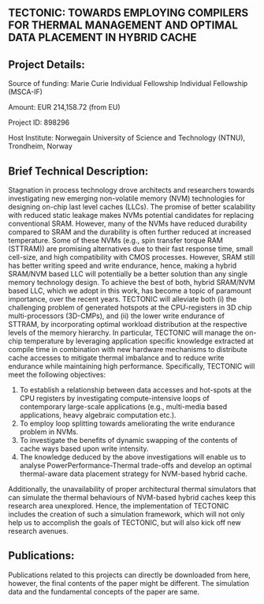 TECTONIC: TOWARDS EMPLOYING COMPILERS FOR THERMAL MANAGEMENT AND OPTIMAL DATA PLACEMENT IN HYBRID CACHE
-------------------------------------------------------------------------------------------------------

Project Details:
--------------------
Source of funding: Marie Curie Individual Fellowship Individual Fellowship (MSCA-IF) 

Amount: EUR 214,158.72 (from EU)

Project ID: 898296

Host Institute: Norwegain University of Science and Technology (NTNU), Trondheim, Norway

Brief Technical Description:
----------------------------
  Stagnation in process technology drove architects and researchers towards investigating new emerging non-volatile memory (NVM) technologies for designing on-chip last level caches (LLCs). The promise of better scalability with reduced static leakage makes NVMs potential candidates for replacing conventional
SRAM. However, many of the NVMs have reduced durability compared to SRAM and the durability is often further reduced at increased temperature. Some of these NVMs (e.g., spin transfer torque RAM (STTRAM)) are promising alternatives due to their fast response time, small cell-size, and high compatibility with CMOS processes. However, SRAM still has better writing speed and write endurance, hence, making a hybrid SRAM/NVM based LLC will potentially be a better solution than any single memory technology design. To achieve the best of both, hybrid SRAM/NVM based LLC, which we adopt in this work, has become a topic of paramount importance, over the recent years. TECTONIC will alleviate both (i) the challenging problem of generated hotspots at the CPU-registers in 3D chip multi-processors (3D-CMPs), and (ii) the lower write endurance of STTRAM, by incorporating optimal workload distribution at the respective levels of the memory hierarchy. In particular, TECTONIC will manage the on-chip temperature by leveraging application specific knowledge extracted at compile time in combination with new hardware mechanisms to distribute cache accesses to mitigate thermal imbalance and to reduce write endurance while maintaining high performance. Specifically, TECTONIC will meet the following objectives: 
  1. To establish a relationship between data accesses and hot-spots at the CPU registers by investigating compute-intensive loops of contemporary large-scale applications (e.g., multi-media based applications, heavy algebraic computation etc.). 
  2. To employ loop splitting towards ameliorating the write endurance problem in NVMs. 
  3. To investigate the benefits of dynamic swapping of the contents of cache ways based upon write intensity. 
  4. The knowledge deduced by the above investigations will enable us to analyse PowerPerformance-Thermal trade-offs and develop an optimal thermal-aware data placement strategy for NVM-based hybrid cache.
  
  Additionally, the unavailability of proper architectural thermal simulators that can simulate the thermal
behaviours of NVM-based hybrid caches keep this research area unexplored. Hence, the implementation of
TECTONIC includes the creation of such a simulation framework, which will not only help us to accomplish
the goals of TECTONIC, but will also kick off new research avenues.

Publications:
-------------
Publications related to this projects can directly be downloaded from here, however, the final contents of the paper might be different. The simulation data and the fundamental concepts of the paper are same. 

